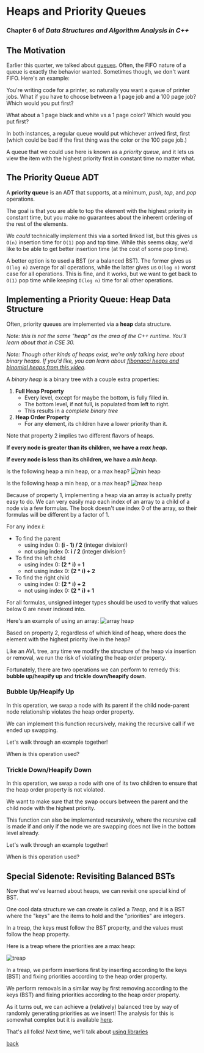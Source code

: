 # Heaps and Priority Queues
### Chapter 6 of _Data Structures and Algorithm Analysis in C++_

## The Motivation
Earlier this quarter, we talked about [queues](./stacks_queues.md).
Often, the FIFO nature of a queue is exactly the behavior wanted.
Sometimes though, we don't want FIFO. Here's an example:

You're writing code for a printer, so naturally you want a queue of printer jobs.
What if you have to choose between a 1 page job and a 100 page job? Which would you put first?

What about a 1 page black and white vs a 1 page color? Which would you put first?

In both instances, a regular queue would put whichever arrived first, first (which could be bad
if the first thing was the color or the 100 page job.)

A queue that we could use here is known as a *priority queue*, and it lets us view the item
with the highest priority first in constant time no matter what.

## The Priority Queue ADT

A **priority queue** is an ADT that supports, at a minimum, *push*, *top*, and *pop* operations.

The goal is that you are able to top the element with the highest priority in constant time, but you make no guarantees about the inherent ordering of the rest of the elements.

We *could* technically implement this via a sorted linked list, but this gives us `O(n)` insertion time for `O(1)` pop and top time. While this seems okay, we'd like to be able to get better insertion time (at the cost of some pop time).

A better option is to used a BST (or a balanced BST). The former gives us `O(log n)` average for all operations, while the latter gives us `O(log n)` worst case for all operations.
This is fine, and it works, but we want to get back to `O(1)` pop time while keeping `O(log n)` time for all other operations.

## Implementing a Priority Queue: Heap Data Structure

Often, priority queues are implemented via a **heap** data structure.

*Note: this is not the same "heap" as the area of the C++ runtime. You'll learn about that in CSE 30.*

*Note: Though other kinds of heaps exist, we're only talking here about binary heaps. If you'd like, you can learn about [fibonacci heaps and binomial heaps from this video](https://www.youtube.com/watch?v=gxp_FrgTkQI).*

A *binary heap* is a binary tree with a couple extra properties:
1. **Full Heap Property**
   * Every level, except for maybe the bottom, is fully filled in.
   * The bottom level, if not full, is populated from left to right.
   * This results in a *complete binary tree*
2. **Heap Order Property**
   * For any element, its children have a lower priority than it.

Note that property 2 implies two different flavors of heaps.

**If every node is greater than its children, we have a _max heap._**

**If every node is less than its children, we have a _min heap._**

Is the following heap a min heap, or a max heap?
![min heap](../images/minbinaryheap.png)

Is the following heap a min heap, or a max heap?
![max heap](../images/maxbinaryheap.png)

Because of property 1, implementing a heap via an array is actually pretty easy to do. We can very easily map each index of an array to a child of a node via a few formulas. The book doesn't use index 0 of the array, so their formulas will be different by a factor of 1.

For any index *i*:
* To find the parent
  * using index 0: **(i - 1) / 2** (integer division!)
  * not using index 0: **i / 2** (integer division!)
* To find the left child
  * using index 0: **(2 * i) + 1**
  * not using index 0: **(2 * i) + 2**
* To find the right child
  * using index 0: **(2 * i) + 2**
  * not using index 0: **(2 * i) + 1**

For all formulas, unsigned integer types should be used to verify that values below 0 are never indexed into.

Here's an example of using an array:
![array heap](../images/binaryheapwarrayrepr.png)

Based on property 2, regardless of which kind of heap, where does the element with the highest priority live in the heap?

<!-- answer: the root -->

Like an AVL tree, any time we modify the structure of the heap via insertion or removal, we run the risk of violating the heap order property.

Fortunately, there are two operations we can perform to remedy this: **bubble up/heapify up** and **trickle down/heapify down**.

### Bubble Up/Heapify Up
In this operation, we swap a node with its parent if the
child node-parent node relationship violates the heap order property.

We can implement this function recursively, making the recursive call if we ended up swapping.

Let's walk through an example together!
<!-- use data structure visualization to do an example -->

When is this operation used?

<!-- answer: when inserting -->

### Trickle Down/Heapify Down
In this operation, we swap a node with one of its two children to ensure that the heap order property is not violated.

We want to make sure that the swap occurs between the parent
and the child node with the highest priority.

This function can also be implemented recursively, where
the recursive call is made if and only if the node we are
swapping does not live in the bottom level already.

Let's walk through an example together!
<!-- use data structure visualization to do an example -->

When is this operation used?

<!-- answer: when removing -->

## Special Sidenote: Revisiting Balanced BSTs

Now that we've learned about heaps, we can revisit one special kind of BST.

One cool data structure we can create is called a *Treap*, and it is a BST where the "keys" are the items to hold and the "priorities" are integers.

In a treap, the keys must follow the BST property, and the values must follow the heap property.

Here is a treap where the priorities are a max heap:

![treap](../images/rst.png)

In a treap, we perform insertions first by inserting according to the keys (BST) and fixing priorities according
to the heap order property.

We perform removals in a similar way by first removing according to the keys (BST) and fixing priorities according
to the heap order property.

As it turns out, we can achieve a (relatively) balanced tree by way of randomly generating priorities
as we insert! The analysis for this is somewhat complex but it is available [here](http://www.ist.tugraz.at/_attach/Publish/Eaa19/Chapter_05_RandomizedSearchTree_handout.pdf).

That's all folks! Next time, we'll talk about [using libraries](./libraries.md)

[back](../lectures.md)
